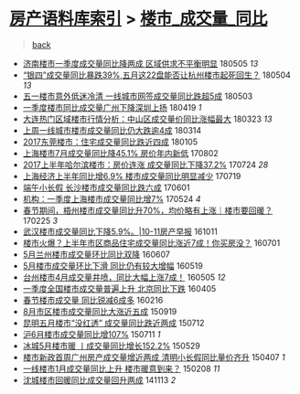 [房产语料库索引](../../README.md)  > [楼市_成交量_同比](楼市_成交量_同比.md)
====
> [back](../README.md)

- [济南楼市一季度成交量同比降两成 区域供求不平衡明显](http://jkwz.applinzi.com/ittc/7099531706736575504.html#%E6%B5%8E%E5%8D%97%E6%A5%BC%E5%B8%82%E4%B8%80%E5%AD%A3%E5%BA%A6%E6%88%90%E4%BA%A4%E9%87%8F%E5%90%8C%E6%AF%94%E9%99%8D%E4%B8%A4%E6%88%90+%E5%8C%BA%E5%9F%9F%E4%BE%9B%E6%B1%82%E4%B8%8D%E5%B9%B3%E8%A1%A1%E6%98%8E%E6%98%BE) 180505 *13* 
- [“银四”成交量同比暴跌39%,五月这22盘能否让杭州楼市起死回生？](http://jkwz.applinzi.com/ittc/7099192179467748359.html#%E2%80%9C%E9%93%B6%E5%9B%9B%E2%80%9D%E6%88%90%E4%BA%A4%E9%87%8F%E5%90%8C%E6%AF%94%E6%9A%B4%E8%B7%8C39%25%2C%E4%BA%94%E6%9C%88%E8%BF%9922%E7%9B%98%E8%83%BD%E5%90%A6%E8%AE%A9%E6%9D%AD%E5%B7%9E%E6%A5%BC%E5%B8%82%E8%B5%B7%E6%AD%BB%E5%9B%9E%E7%94%9F%EF%BC%9F) 180504 *13* 
- [五一楼市意外低迷冷清 一线城市网签成交量同比跌超5成](http://jkwz.applinzi.com/ittc/7098826631881950224.html#%E4%BA%94%E4%B8%80%E6%A5%BC%E5%B8%82%E6%84%8F%E5%A4%96%E4%BD%8E%E8%BF%B7%E5%86%B7%E6%B8%85+%E4%B8%80%E7%BA%BF%E5%9F%8E%E5%B8%82%E7%BD%91%E7%AD%BE%E6%88%90%E4%BA%A4%E9%87%8F%E5%90%8C%E6%AF%94%E8%B7%8C%E8%B6%855%E6%88%90) 180503  
- [一季度楼市同比成交量广州下降深圳上扬](http://jkwz.applinzi.com/ittc/7093600244770276362.html#%E4%B8%80%E5%AD%A3%E5%BA%A6%E6%A5%BC%E5%B8%82%E5%90%8C%E6%AF%94%E6%88%90%E4%BA%A4%E9%87%8F%E5%B9%BF%E5%B7%9E%E4%B8%8B%E9%99%8D%E6%B7%B1%E5%9C%B3%E4%B8%8A%E6%89%AC) 180419 *1* 
- [大连热门区域楼市行情分析：中山区成交量价同比涨幅最大](http://jkwz.applinzi.com/ittc/7083790286176388112.html#%E5%A4%A7%E8%BF%9E%E7%83%AD%E9%97%A8%E5%8C%BA%E5%9F%9F%E6%A5%BC%E5%B8%82%E8%A1%8C%E6%83%85%E5%88%86%E6%9E%90%EF%BC%9A%E4%B8%AD%E5%B1%B1%E5%8C%BA%E6%88%90%E4%BA%A4%E9%87%8F%E4%BB%B7%E5%90%8C%E6%AF%94%E6%B6%A8%E5%B9%85%E6%9C%80%E5%A4%A7) 180323 *13* 
- [上周一线城市楼市成交量同比仍大跌逾4成](http://jkwz.applinzi.com/ittc/7080310867147359243.html#%E4%B8%8A%E5%91%A8%E4%B8%80%E7%BA%BF%E5%9F%8E%E5%B8%82%E6%A5%BC%E5%B8%82%E6%88%90%E4%BA%A4%E9%87%8F%E5%90%8C%E6%AF%94%E4%BB%8D%E5%A4%A7%E8%B7%8C%E9%80%BE4%E6%88%90) 180314  
- [2017东莞楼市：住宅成交量同比跌近四成](http://jkwz.applinzi.com/ittc/7055037296351380486.html#2017%E4%B8%9C%E8%8E%9E%E6%A5%BC%E5%B8%82%EF%BC%9A%E4%BD%8F%E5%AE%85%E6%88%90%E4%BA%A4%E9%87%8F%E5%90%8C%E6%AF%94%E8%B7%8C%E8%BF%91%E5%9B%9B%E6%88%90) 180105  
- [上海楼市7月成交量同比降45.1% 房价年内新低](http://jkwz.applinzi.com/ittc/6997107816413004817.html#%E4%B8%8A%E6%B5%B7%E6%A5%BC%E5%B8%827%E6%9C%88%E6%88%90%E4%BA%A4%E9%87%8F%E5%90%8C%E6%AF%94%E9%99%8D45.1%25+%E6%88%BF%E4%BB%B7%E5%B9%B4%E5%86%85%E6%96%B0%E4%BD%8E) 170802  
- [2017上半年哈尔滨楼市：房价连涨 成交量同比下降37.2%](http://jkwz.applinzi.com/ittc/6993889409920140304.html#2017%E4%B8%8A%E5%8D%8A%E5%B9%B4%E5%93%88%E5%B0%94%E6%BB%A8%E6%A5%BC%E5%B8%82%EF%BC%9A%E6%88%BF%E4%BB%B7%E8%BF%9E%E6%B6%A8+%E6%88%90%E4%BA%A4%E9%87%8F%E5%90%8C%E6%AF%94%E4%B8%8B%E9%99%8D37.2%25) 170724 *28* 
- [上海经济上半年同比增6.9% 楼市成交量同比明显减少](http://jkwz.applinzi.com/ittc/6992147782864208912.html#%E4%B8%8A%E6%B5%B7%E7%BB%8F%E6%B5%8E%E4%B8%8A%E5%8D%8A%E5%B9%B4%E5%90%8C%E6%AF%94%E5%A2%9E6.9%25+%E6%A5%BC%E5%B8%82%E6%88%90%E4%BA%A4%E9%87%8F%E5%90%8C%E6%AF%94%E6%98%8E%E6%98%BE%E5%87%8F%E5%B0%91) 170719  
- [端午小长假 长沙楼市成交量同比跌六成](http://jkwz.applinzi.com/ittc/6974133804879856645.html#%E7%AB%AF%E5%8D%88%E5%B0%8F%E9%95%BF%E5%81%87+%E9%95%BF%E6%B2%99%E6%A5%BC%E5%B8%82%E6%88%90%E4%BA%A4%E9%87%8F%E5%90%8C%E6%AF%94%E8%B7%8C%E5%85%AD%E6%88%90) 170601  
- [机构：一季度上海楼市成交量同比增7%](http://jkwz.applinzi.com/ittc/6971146568810890245.html#%E6%9C%BA%E6%9E%84%EF%BC%9A%E4%B8%80%E5%AD%A3%E5%BA%A6%E4%B8%8A%E6%B5%B7%E6%A5%BC%E5%B8%82%E6%88%90%E4%BA%A4%E9%87%8F%E5%90%8C%E6%AF%94%E5%A2%9E7%25) 170524 *4* 
- [春节期间，梧州楼市成交量同比升70%，均价略有上涨｜楼市要回暖？](http://jkwz.applinzi.com/ittc/6938548451070706693.html#%E6%98%A5%E8%8A%82%E6%9C%9F%E9%97%B4%EF%BC%8C%E6%A2%A7%E5%B7%9E%E6%A5%BC%E5%B8%82%E6%88%90%E4%BA%A4%E9%87%8F%E5%90%8C%E6%AF%94%E5%8D%8770%25%EF%BC%8C%E5%9D%87%E4%BB%B7%E7%95%A5%E6%9C%89%E4%B8%8A%E6%B6%A8%EF%BD%9C%E6%A5%BC%E5%B8%82%E8%A6%81%E5%9B%9E%E6%9A%96%EF%BC%9F) 170225 *3* 
- [武汉楼市成交量同比下降5.9%。|10-11房产早报](http://jkwz.applinzi.com/ittc/6887640237651526660.html#%E6%AD%A6%E6%B1%89%E6%A5%BC%E5%B8%82%E6%88%90%E4%BA%A4%E9%87%8F%E5%90%8C%E6%AF%94%E4%B8%8B%E9%99%8D5.9%25%E3%80%82%7C10-11%E6%88%BF%E4%BA%A7%E6%97%A9%E6%8A%A5) 161011  
- [楼市火爆？上半年市区商品住宅成交量同比涨近7成！你买房没？](http://jkwz.applinzi.com/ittc/6849939692841337860.html#%E6%A5%BC%E5%B8%82%E7%81%AB%E7%88%86%EF%BC%9F%E4%B8%8A%E5%8D%8A%E5%B9%B4%E5%B8%82%E5%8C%BA%E5%95%86%E5%93%81%E4%BD%8F%E5%AE%85%E6%88%90%E4%BA%A4%E9%87%8F%E5%90%8C%E6%AF%94%E6%B6%A8%E8%BF%917%E6%88%90%EF%BC%81%E4%BD%A0%E4%B9%B0%E6%88%BF%E6%B2%A1%EF%BC%9F) 160701  
- [5月兰州楼市成交量环比同比双降](http://jkwz.applinzi.com/ittc/6840903397674615812.html#5%E6%9C%88%E5%85%B0%E5%B7%9E%E6%A5%BC%E5%B8%82%E6%88%90%E4%BA%A4%E9%87%8F%E7%8E%AF%E6%AF%94%E5%90%8C%E6%AF%94%E5%8F%8C%E9%99%8D) 160607  
- [5月楼市成交量环比下滑 同比仍有较大增幅](http://jkwz.applinzi.com/ittc/6833848587888624644.html#5%E6%9C%88%E6%A5%BC%E5%B8%82%E6%88%90%E4%BA%A4%E9%87%8F%E7%8E%AF%E6%AF%94%E4%B8%8B%E6%BB%91+%E5%90%8C%E6%AF%94%E4%BB%8D%E6%9C%89%E8%BE%83%E5%A4%A7%E5%A2%9E%E5%B9%85) 160519  
- [台州楼市4月成交量井喷，同比大幅上涨7成！](http://jkwz.applinzi.com/ittc/6828293911583654916.html#%E5%8F%B0%E5%B7%9E%E6%A5%BC%E5%B8%824%E6%9C%88%E6%88%90%E4%BA%A4%E9%87%8F%E4%BA%95%E5%96%B7%EF%BC%8C%E5%90%8C%E6%AF%94%E5%A4%A7%E5%B9%85%E4%B8%8A%E6%B6%A87%E6%88%90%EF%BC%81) 160505 *12* 
- [一季度全国楼市成交量普遍上升  北京同比下跌](http://jkwz.applinzi.com/ittc/6817714442926031877.html#%E4%B8%80%E5%AD%A3%E5%BA%A6%E5%85%A8%E5%9B%BD%E6%A5%BC%E5%B8%82%E6%88%90%E4%BA%A4%E9%87%8F%E6%99%AE%E9%81%8D%E4%B8%8A%E5%8D%87++%E5%8C%97%E4%BA%AC%E5%90%8C%E6%AF%94%E4%B8%8B%E8%B7%8C) 160405  
- [春节楼市成交量 同比锐减6成多](http://jkwz.applinzi.com/ittc/6799423134541284356.html#%E6%98%A5%E8%8A%82%E6%A5%BC%E5%B8%82%E6%88%90%E4%BA%A4%E9%87%8F+%E5%90%8C%E6%AF%94%E9%94%90%E5%87%8F6%E6%88%90%E5%A4%9A) 160216  
- [8月市区楼市成交量同比大涨近五成](http://jkwz.applinzi.com/ittc/6743674743430906884.html#8%E6%9C%88%E5%B8%82%E5%8C%BA%E6%A5%BC%E5%B8%82%E6%88%90%E4%BA%A4%E9%87%8F%E5%90%8C%E6%AF%94%E5%A4%A7%E6%B6%A8%E8%BF%91%E4%BA%94%E6%88%90) 150919  
- [昆明五月楼市“没红透” 成交量同比跌近两成](http://jkwz.applinzi.com/ittc/547650614828397703.html#%E6%98%86%E6%98%8E%E4%BA%94%E6%9C%88%E6%A5%BC%E5%B8%82%E2%80%9C%E6%B2%A1%E7%BA%A2%E9%80%8F%E2%80%9D+%E6%88%90%E4%BA%A4%E9%87%8F%E5%90%8C%E6%AF%94%E8%B7%8C%E8%BF%91%E4%B8%A4%E6%88%90) 150712  
- [沪6月楼市成交量同比增107%](http://jkwz.applinzi.com/ittc/547650614992177575.html#%E6%B2%AA6%E6%9C%88%E6%A5%BC%E5%B8%82%E6%88%90%E4%BA%A4%E9%87%8F%E5%90%8C%E6%AF%94%E5%A2%9E107%25) 150711 *1* 
- [冰城5月楼市暖 丨成交量同比增长152.2%](http://jkwz.applinzi.com/ittc/547650611416463314.html#%E5%86%B0%E5%9F%8E5%E6%9C%88%E6%A5%BC%E5%B8%82%E6%9A%96+%E4%B8%A8%E6%88%90%E4%BA%A4%E9%87%8F%E5%90%8C%E6%AF%94%E5%A2%9E%E9%95%BF152.2%25) 150529  
- [楼市新政首周广州房产成交量增近两成 清明小长假同比量价齐升](http://jkwz.applinzi.com/ittc/547650611402327516.html#%E6%A5%BC%E5%B8%82%E6%96%B0%E6%94%BF%E9%A6%96%E5%91%A8%E5%B9%BF%E5%B7%9E%E6%88%BF%E4%BA%A7%E6%88%90%E4%BA%A4%E9%87%8F%E5%A2%9E%E8%BF%91%E4%B8%A4%E6%88%90+%E6%B8%85%E6%98%8E%E5%B0%8F%E9%95%BF%E5%81%87%E5%90%8C%E6%AF%94%E9%87%8F%E4%BB%B7%E9%BD%90%E5%8D%87) 150407 *1* 
- [一线楼市1月成交量同比上升 楼市暖意到来？](http://jkwz.applinzi.com/ittc/547650611389336908.html#%E4%B8%80%E7%BA%BF%E6%A5%BC%E5%B8%821%E6%9C%88%E6%88%90%E4%BA%A4%E9%87%8F%E5%90%8C%E6%AF%94%E4%B8%8A%E5%8D%87+%E6%A5%BC%E5%B8%82%E6%9A%96%E6%84%8F%E5%88%B0%E6%9D%A5%EF%BC%9F) 150208 *11* 
- [沈城楼市回暖同比成交量回升两成](http://jkwz.applinzi.com/ittc/547650611379694992.html#%E6%B2%88%E5%9F%8E%E6%A5%BC%E5%B8%82%E5%9B%9E%E6%9A%96%E5%90%8C%E6%AF%94%E6%88%90%E4%BA%A4%E9%87%8F%E5%9B%9E%E5%8D%87%E4%B8%A4%E6%88%90) 141113 *2* 
